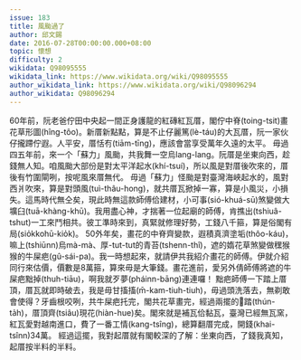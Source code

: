 ```yaml
---
issue: 183
title: 風颱過了
author: 邱文錫
date: 2016-07-28T00:00:00.000+08:00
topic: 懷想
difficulty: 2
wikidata: Q98095555
wikidata_link: https://www.wikidata.org/wiki/Q98095555
author_wikidata_link: https://www.wikidata.org/wiki/Q98096294
author_wikidata: Q98096294
---
```

60年前，阮老爸佇田中央起一間正身護龍的紅磚紅瓦厝，閣佇中脊(toing-tsit)畫花草形圖(hîng-tôo)。新厝新點點，算是不止仔麗篤(lè-táu)的大瓦厝，阮一家伙仔攏蹛佇遐。人平安，厝恬𠕇(tiām-tīng)，應該會當享受萬年久遠的太平。
毋過四五年前，來一个「蘇力」風颱，共我舞一空烏lang-lang。阮厝是坐東向西，趁錢無人知。咱風颱大部份是對太平洋起水(khí-tsuí)，所以風是對厝後吹來的，厝後有竹圍閘咧，按呢風來厝無代。
毋過「蘇力」怪颱是對臺灣海峽起水的，風對西爿吹來，算是對頭風(tuì-thâu-hong)，就共厝瓦掀掉一寡，算是小風災，小損失。這馬時代無仝矣，現此時無這款師傅佮建材，小可事(sió-khuá-sū)煞變做大壙臼(tuā-khàng-khū)。我用盡心神，才揣著一位起廟的師傅，肯撨出(tshiuâ-tshut)一工來鬥相共。彼工準時來到，真緊就修理好勢，工錢八千箍，算是俗閣有局(sio̍kkohū-kio̍k)。
50外年矣，畫花的中脊齊變款，遐積真濟塗垢(thôo-káu)，嘛上(tshiūnn)烏mà-mà、厚-tut-tut的青苔(tshenn-thî)，遮的媠花草煞變做䆀猴猴的牛屎疤(gû-sái-pa)。我一時想起來，就請伊共我紹介畫花的師傅。伊就介紹同行來估價，價數是8萬箍，算來毋是大筆錢。畫花進前，愛另外倩師傅將遮的牛屎疤黜掉(thuh-tiāu)，啊我就歹夢(pháinn-bāng)連連囉！
黜疤師傅一下踏上厝頂，厝瓦就即時破去，我是毋甘搐搐(m̄-kam-tiuh-tiuh)，毋過頭洗落去，無剃敢會使得？牙齒根咬咧，共牛屎疤托完，閣共花草畫完，經過兩擺的𧿬踏(thún-ta̍h)，厝頂齊(tsiâu)現花(hiàn-hue)矣。閣來就是補瓦佮黏瓦，臺灣已經無瓦窯，紅瓦愛對越南進口，費了一番工情(kang-tsîng)，總算翻厝完成，開錢(khai-tsînn)34萬。
經過這擺，我對起厝就有閣較深的了解：坐東向西，了錢我真知，起厝按半料的半料。